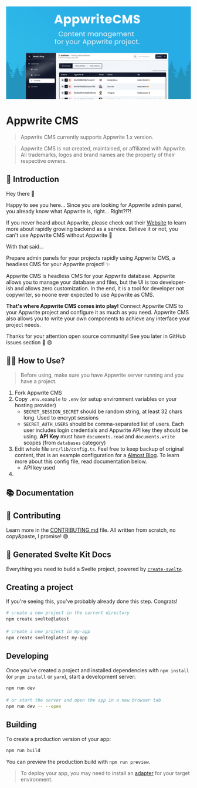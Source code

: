 ![Cover image](/static/cover.png)

# Appwrite CMS

> Appwrite CMS currently supports Appwrite 1.x version.

> Appwrite CMS is not created, maintained, or affiliated with Appwrite. All trademarks, logos and brand names are the property of their respective owners.

## 👋 Introduction

Hey there 👋

Happy to see you here... Since you are looking for Appwrite admin panel, you already know what Appwrite is, right... Right?!?!

If you never heard about Appwrite, please check out their [Website](https://appwrite.io/) to learn more about rapidly growing backend as a service. Believe it or not, you can't use Appwrite CMS without Appwrite 😬

With that said...

Prepare admin panels for your projects rapidly using Appwrite CMS, a headless CMS for your Appwrite project! ✨

Appwrite CMS is headless CMS for your Appwrite database. Appwrite allows you to manage your database and files, but the UI is too developer-ish and allows zero customization. In the end, it is a tool for developer not copywriter, so noone ever expected to use Appwrite as CMS.

**That's where Appwrite CMS comes into play!** Connect Appwrite CMS to your Appwrite project and configure it as much as you need. Appwrite CMS also allows you to write your own components to achieve any interface your project needs.

Thanks for your attention open source community! See you later in GitHub issues section 👋 😄

## 🧑‍🎓 How to Use?

> Before using, make sure you have Appwrite server running and you have a project.

1. Fork Appwrite CMS
2. Copy `.env.example` to `.env` (or setup environment variables on your hosting provider)
   - `SECRET_SESSION_SECRET` should be random string, at least 32 chars long. Used to encrypt sessions
   - `SECRET_AUTH_USERS` should be comma-separated list of users. Each user includes login credentials and Appwrite API key they should be using. **API Key** must have `documents.read` and `documents.write` scopes (from `databases` category)
3. Edit whole file `src/lib/config.ts`. Feel free to keep backup of original content, that is an example configuration for a [Almost Blog](https://github.com/TringuG/almost-blog). To learn more about this config file, read documentation below.
   - API key used
4.

## 📚 Documentation

## 💖 Contributing

Learn more in the [CONTRIBUTING.md](CONTRIBUTING.md) file. All written from scratch, no copy&paste, I promise! 😅

## 🤖 Generated Svelte Kit Docs

Everything you need to build a Svelte project, powered by [`create-svelte`](https://github.com/sveltejs/kit/tree/master/packages/create-svelte).

## Creating a project

If you're seeing this, you've probably already done this step. Congrats!

```bash
# create a new project in the current directory
npm create svelte@latest

# create a new project in my-app
npm create svelte@latest my-app
```

## Developing

Once you've created a project and installed dependencies with `npm install` (or `pnpm install` or `yarn`), start a development server:

```bash
npm run dev

# or start the server and open the app in a new browser tab
npm run dev -- --open
```

## Building

To create a production version of your app:

```bash
npm run build
```

You can preview the production build with `npm run preview`.

> To deploy your app, you may need to install an [adapter](https://kit.svelte.dev/docs/adapters) for your target environment.
